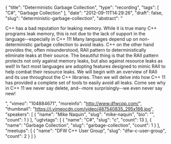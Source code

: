 {
  "title": "Deterministic Garbage Collection",
  "type": "recording",
  "tags": [
    "C#",
    "Garbage Collection"
  ],
  "date": "2012-09-11T14:29:26",
  "draft": false,
  "slug": "deterministic-garbage-collection",
  "abstract": "<p>C++ has a bad reputation for leaking memory. While it is true many C++ programs leak memory, this is not due to the lack of support in the language--especially in C++ 11! Many languages depend up on non-deterministic garbage collection to avoid leaks. C++ on the other hand provides the, often misunderstood, RAII pattern to deterministically eliminate leaks at their source. The beautiful thing is that the RAII pattern protects not only against memory leaks, but also against resource leaks as well! In fact most languages are adopting features designed to mimic RAII to help combat their resource leaks. We will begin with an overview of RAII and its use throughout the C++ libraries. Then we will delve into how C++ 11 has provided a complete set of tools to easily avoid all leaks. Come see why in C++ 11 we never say delete, and--more surprisingly--we even never say new!</p>",
  "vimeo": "104884671",
  "moreinfo": "http://www.dfwcpp.com/",
  "thumbnail": "https://i.vimeocdn.com/video/487540835_295x166.jpg",
  "speakers": [
    {
      "name": "Mike Naquin",
      "slug": "mike-naquin",
      "bio": "",
      "count": 1
    }
  ],
  "ugtvtags": [
    {
      "name": "C#",
      "slug": "c",
      "count": 13
    },
    {
      "name": "Garbage Collection",
      "slug": "garbage-collection",
      "count": 1
    }
  ],
  "meetups": [
    {
      "name": "DFW C++ User Group",
      "slug": "dfw-c-user-group",
      "count": 2
    }
  ]
}
